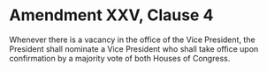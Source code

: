 # Amendment XXV, Clause 4

Whenever there is a vacancy in the office of the Vice President, the
President shall nominate a Vice President who shall take office upon
confirmation by a majority vote of both Houses of Congress.
